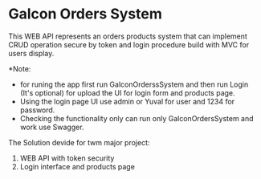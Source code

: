 # Galcon Orders System

This WEB API represents an orders products system that can implement CRUD operation secure by token
and login procedure build with MVC for users display.

*Note:

- for runing the app first run GalconOrderssSystem and then run Login (It's optional) for upload the UI for login form and products page.
- Using the login page UI use admin or Yuval for user and 1234 for password.
- Checking the functionality only can run only GalconOrdersSystem and work use Swagger.

The Solution devide for twm major project:
1. WEB API with token security
2. Login interface and products page
